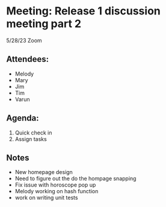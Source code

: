 # Meeting: Release 1 discussion meeting part 2

5/28/23 Zoom

## Attendees:
- Melody
- Mary
- Jim
- Tim 
- Varun

## Agenda: 

1. Quick check in
2. Assign tasks

## Notes

- New homepage design
- Need to figure out the do the hompage snapping
- Fix issue with horoscope pop up
- Melody working on hash function 
- work on writing unit tests
